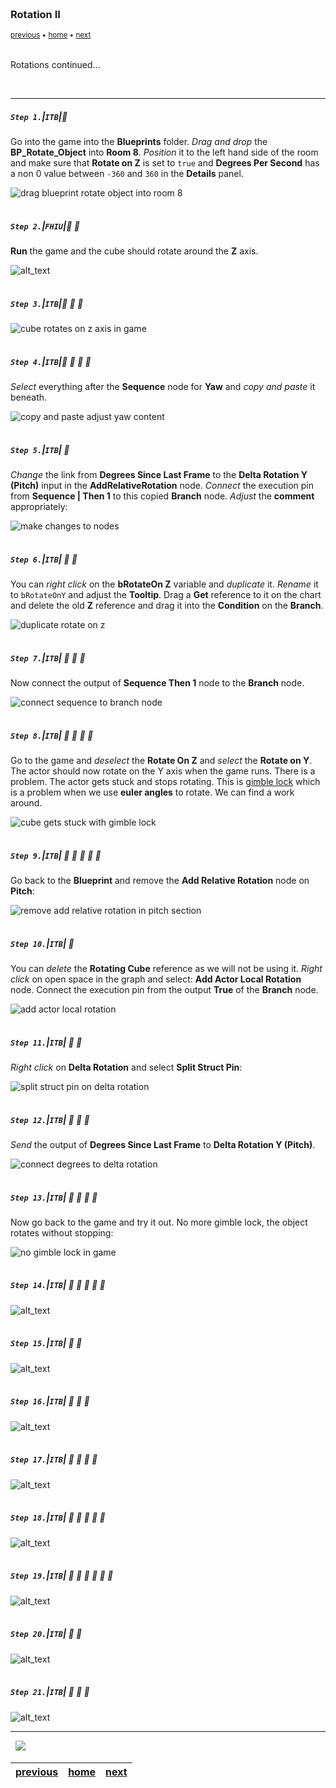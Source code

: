 <img src="https://via.placeholder.com/1000x4/45D7CA/45D7CA" alt="drawing" height="4px"/>

### Rotation II

<sub>[previous](../rotation/README.md#user-content-rotation) • [home](../README.md#user-content-ue4-blueprints) • [next](../translation/README.md#user-content-translation)</sub>

<img src="https://via.placeholder.com/1000x4/45D7CA/45D7CA" alt="drawing" height="4px"/>

Rotations continued...

<br>

---


##### `Step 1.`\|`ITB`|:small_blue_diamond:

Go into the game into the **Blueprints** folder. *Drag and drop* the **BP_Rotate_Object** into **Room 8**. *Position* it to the left hand side of the room and make sure that **Rotate on Z** is set to `true` and **Degrees Per Second** has a non 0 value between `-360` and `360` in the **Details** panel.

![drag blueprint rotate object into room 8](images/RotateObjectOnZInGameRm8.jpg)

<img src="https://via.placeholder.com/500x2/45D7CA/45D7CA" alt="drawing" height="2px" alt = ""/>

##### `Step 2.`\|`FHIU`|:small_blue_diamond: :small_blue_diamond: 

**Run** the game and the cube should rotate around the **Z** axis.

![alt_text](images/.jpg)

<img src="https://via.placeholder.com/500x2/45D7CA/45D7CA" alt="drawing" height="2px" alt = ""/>

##### `Step 3.`\|`ITB`|:small_blue_diamond: :small_blue_diamond: :small_blue_diamond:

![cube rotates on z axis in game](images/RotatingCubeOnZ.gif)

<img src="https://via.placeholder.com/500x2/45D7CA/45D7CA" alt="drawing" height="2px" alt = ""/>

##### `Step 4.`\|`ITB`|:small_blue_diamond: :small_blue_diamond: :small_blue_diamond: :small_blue_diamond:

*Select* everything after the **Sequence** node for **Yaw** and *copy and paste* it beneath.

![copy and paste adjust yaw content](images/CopyAndPasteYawRm8.jpg)

<img src="https://via.placeholder.com/500x2/45D7CA/45D7CA" alt="drawing" height="2px" alt = ""/>

##### `Step 5.`\|`ITB`| :small_orange_diamond:

*Change* the link from **Degrees Since Last Frame** to the **Delta Rotation Y (Pitch)** input in the **AddRelativeRotation** node. *Connect* the execution pin from **Sequence | Then 1** to this copied **Branch** node. *Adjust* the **comment** appropriately:

![make changes to nodes](images/AdjustPitchAlteration1Rm8.jpg)

<img src="https://via.placeholder.com/500x2/45D7CA/45D7CA" alt="drawing" height="2px" alt = ""/>

##### `Step 6.`\|`ITB`| :small_orange_diamond: :small_blue_diamond:

You can *right click* on the **bRotateOn Z** variable and *duplicate* it. *Rename* it to `bRotateOnY` and adjust the **Tooltip**. Drag a **Get** reference to it on the chart and delete the old **Z** reference and drag it into the **Condition** on the **Branch**.

![duplicate rotate on z](images/DupeRotateOnZRm8.jpg)

<img src="https://via.placeholder.com/500x2/45D7CA/45D7CA" alt="drawing" height="2px" alt = ""/>

##### `Step 7.`\|`ITB`| :small_orange_diamond: :small_blue_diamond: :small_blue_diamond:

Now connect the output of **Sequence Then 1** node to the **Branch** node.

![connect sequence to branch node](images/ConnectSequence1PinRm8.jpg)

<img src="https://via.placeholder.com/500x2/45D7CA/45D7CA" alt="drawing" height="2px" alt = ""/>

##### `Step 8.`\|`ITB`| :small_orange_diamond: :small_blue_diamond: :small_blue_diamond: :small_blue_diamond:

Go to the game and *deselect* the **Rotate On Z** and *select* the **Rotate on Y**. The actor should now rotate on the Y axis when the game runs. There is a problem. The actor gets stuck and stops rotating. This is [gimble lock](https://en.wikipedia.org/wiki/Gimbal_lock) which is a problem when we use **euler angles** to rotate. We can find a work around.

![cube gets stuck with gimble lock](images/GimbleLock.gif)

<img src="https://via.placeholder.com/500x2/45D7CA/45D7CA" alt="drawing" height="2px" alt = ""/>

##### `Step 9.`\|`ITB`| :small_orange_diamond: :small_blue_diamond: :small_blue_diamond: :small_blue_diamond: :small_blue_diamond:

Go back to the **Blueprint** and remove the **Add Relative Rotation** node on **Pitch**:

![remove add relative rotation in pitch section](images/RemovePitchRotationDueToLockRm8.jpg)

<img src="https://via.placeholder.com/500x2/45D7CA/45D7CA" alt="drawing" height="2px" alt = ""/>

##### `Step 10.`\|`ITB`| :large_blue_diamond:

You can *delete* the **Rotating Cube** reference as we will not be using it. *Right click* on open space in the graph and select: **Add Actor Local Rotation** node. Connect the execution pin from the output **True** of the **Branch** node.

![add actor local rotation](images/AddActorLocalRotation.jpg)

<img src="https://via.placeholder.com/500x2/45D7CA/45D7CA" alt="drawing" height="2px" alt = ""/>

##### `Step 11.`\|`ITB`| :large_blue_diamond: :small_blue_diamond: 

*Right click* on **Delta Rotation** and select **Split Struct Pin**:

![split struct pin on delta rotation](images/SplitSecondStructPinRm8.jpg)

<img src="https://via.placeholder.com/500x2/45D7CA/45D7CA" alt="drawing" height="2px" alt = ""/>


##### `Step 12.`\|`ITB`| :large_blue_diamond: :small_blue_diamond: :small_blue_diamond: 

*Send* the output of **Degrees Since Last Frame** to **Delta Rotation Y (Pitch)**.

![connect degrees to delta rotation](images/DegreesToPitchRm8.jpg)

<img src="https://via.placeholder.com/500x2/45D7CA/45D7CA" alt="drawing" height="2px" alt = ""/>

##### `Step 13.`\|`ITB`| :large_blue_diamond: :small_blue_diamond: :small_blue_diamond:  :small_blue_diamond: 

Now go back to the game and try it out. No more gimble lock, the object rotates without stopping:

![no gimble lock in game](images/NoGimbleLock.gif)

<img src="https://via.placeholder.com/500x2/45D7CA/45D7CA" alt="drawing" height="2px" alt = ""/>

##### `Step 14.`\|`ITB`| :large_blue_diamond: :small_blue_diamond: :small_blue_diamond: :small_blue_diamond:  :small_blue_diamond: 

![alt_text](images/.jpg)

<img src="https://via.placeholder.com/500x2/45D7CA/45D7CA" alt="drawing" height="2px" alt = ""/>

##### `Step 15.`\|`ITB`| :large_blue_diamond: :small_orange_diamond: 

![alt_text](images/.jpg)

<img src="https://via.placeholder.com/500x2/45D7CA/45D7CA" alt="drawing" height="2px" alt = ""/>

##### `Step 16.`\|`ITB`| :large_blue_diamond: :small_orange_diamond:   :small_blue_diamond: 

![alt_text](images/.jpg)

<img src="https://via.placeholder.com/500x2/45D7CA/45D7CA" alt="drawing" height="2px" alt = ""/>

##### `Step 17.`\|`ITB`| :large_blue_diamond: :small_orange_diamond: :small_blue_diamond: :small_blue_diamond:

![alt_text](images/.jpg)

<img src="https://via.placeholder.com/500x2/45D7CA/45D7CA" alt="drawing" height="2px" alt = ""/>

##### `Step 18.`\|`ITB`| :large_blue_diamond: :small_orange_diamond: :small_blue_diamond: :small_blue_diamond: :small_blue_diamond:

![alt_text](images/.jpg)

<img src="https://via.placeholder.com/500x2/45D7CA/45D7CA" alt="drawing" height="2px" alt = ""/>

##### `Step 19.`\|`ITB`| :large_blue_diamond: :small_orange_diamond: :small_blue_diamond: :small_blue_diamond: :small_blue_diamond: :small_blue_diamond:

![alt_text](images/.jpg)

<img src="https://via.placeholder.com/500x2/45D7CA/45D7CA" alt="drawing" height="2px" alt = ""/>

##### `Step 20.`\|`ITB`| :large_blue_diamond: :large_blue_diamond:

![alt_text](images/.jpg)

<img src="https://via.placeholder.com/500x2/45D7CA/45D7CA" alt="drawing" height="2px" alt = ""/>

##### `Step 21.`\|`ITB`| :large_blue_diamond: :large_blue_diamond: :small_blue_diamond:

![alt_text](images/.jpg)

___


<img src="https://via.placeholder.com/1000x4/dba81a/dba81a" alt="drawing" height="4px" alt = ""/>

<img src="https://via.placeholder.com/1000x100/45D7CA/000000/?text=Next Up - Translation">

<img src="https://via.placeholder.com/1000x4/dba81a/dba81a" alt="drawing" height="4px" alt = ""/>

| [previous](../rotation/README.md#user-content-rotation)| [home](../README.md#user-content-ue4-blueprints) | [next](../translation/README.md#user-content-translation)|
|---|---|---|
